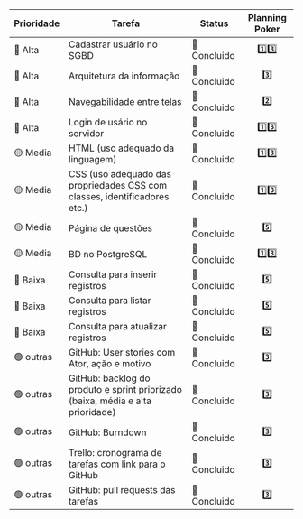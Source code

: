 |     Prioridade               |    Tarefa          |  Status          | Planning Poker |
|------------------------------|--------------------|------------------|:----------------:|
|      🔴 Alta                      |  Cadastrar usuário no SGBD   | 💚 Concluido   | 1️⃣3️⃣ |
|      🔴 Alta                      |   Arquitetura da informação  | 💚 Concluido   |  3️⃣|
|      🔴 Alta                      |  Navegabilidade entre telas  | 💚 Concluido  | 2️⃣  |
|      🔴 Alta                      |  Login de usário no servidor  | 💚 Concluido  | 1️⃣3️⃣ |
|      🟡  Media                      |   HTML (uso adequado da linguagem) | 💚 Concluido  | 1️⃣3️⃣ |
|      🟡  Media                      |   CSS  (uso adequado das propriedades CSS com classes, identificadores etc.)  | 💚 Concluido | 1️⃣3️⃣ |
|      🟡  Media                      |   Página de questões | 💚 Concluido   |  5️⃣|
|      🟡  Media                      | BD no PostgreSQL | 💚 Concluido | 1️⃣3️⃣ |
|      🔵 Baixa                      |    Consulta para inserir registros | 💚 Concluido  |  5️⃣|
|      🔵 Baixa                      |  Consulta para listar registros  | 💚 Concluido  |  5️⃣|
|      🔵 Baixa                      |  Consulta para atualizar registros  | 💚 Concluido  |  5️⃣|
|      🟢 outras                     |   GitHub: User stories com Ator, ação e motivo |    💚 Concluido               | 3️⃣ |
|      🟢 outras                     |   GitHub: backlog do produto e sprint priorizado (baixa, média e alta prioridade) |    💚 Concluido               | 3️⃣ |
|      🟢 outras                     |   GitHub: Burndown | 💚 Concluido   |  3️⃣|
|      🟢 outras                     | Trello: cronograma de tarefas com link para o GitHub |    💚 Concluido               | 3️⃣ |
|      🟢 outras                     | GitHub: pull requests das tarefas | 💚 Concluido  |  3️⃣|
